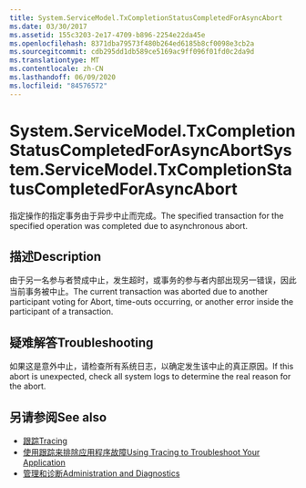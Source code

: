 ```yaml
---
title: System.ServiceModel.TxCompletionStatusCompletedForAsyncAbort
ms.date: 03/30/2017
ms.assetid: 155c3203-2e17-4709-b896-2254e22da45e
ms.openlocfilehash: 8371dba79573f480b264ed6185b8cf0098e3cb2a
ms.sourcegitcommit: cdb295dd1db589ce5169ac9ff096f01fd0c2da9d
ms.translationtype: MT
ms.contentlocale: zh-CN
ms.lasthandoff: 06/09/2020
ms.locfileid: "84576572"
---
```

# <a name="systemservicemodeltxcompletionstatuscompletedforasyncabort"></a><span data-ttu-id="7708a-102">System.ServiceModel.TxCompletionStatusCompletedForAsyncAbort</span><span class="sxs-lookup"><span data-stu-id="7708a-102">System.ServiceModel.TxCompletionStatusCompletedForAsyncAbort</span></span>
<span data-ttu-id="7708a-103">指定操作的指定事务由于异步中止而完成。</span><span class="sxs-lookup"><span data-stu-id="7708a-103">The specified transaction for the specified operation was completed due to asynchronous abort.</span></span>  
  
## <a name="description"></a><span data-ttu-id="7708a-104">描述</span><span class="sxs-lookup"><span data-stu-id="7708a-104">Description</span></span>  
 <span data-ttu-id="7708a-105">由于另一名参与者赞成中止，发生超时，或事务的参与者内部出现另一错误，因此当前事务被中止。</span><span class="sxs-lookup"><span data-stu-id="7708a-105">The current transaction was aborted due to another participant voting for Abort, time-outs occurring, or another error inside the participant of a transaction.</span></span>  
  
## <a name="troubleshooting"></a><span data-ttu-id="7708a-106">疑难解答</span><span class="sxs-lookup"><span data-stu-id="7708a-106">Troubleshooting</span></span>  
 <span data-ttu-id="7708a-107">如果这是意外中止，请检查所有系统日志，以确定发生该中止的真正原因。</span><span class="sxs-lookup"><span data-stu-id="7708a-107">If this abort is unexpected, check all system logs to determine the real reason for the abort.</span></span>  
  
## <a name="see-also"></a><span data-ttu-id="7708a-108">另请参阅</span><span class="sxs-lookup"><span data-stu-id="7708a-108">See also</span></span>

- [<span data-ttu-id="7708a-109">跟踪</span><span class="sxs-lookup"><span data-stu-id="7708a-109">Tracing</span></span>](index.md)
- [<span data-ttu-id="7708a-110">使用跟踪来排除应用程序故障</span><span class="sxs-lookup"><span data-stu-id="7708a-110">Using Tracing to Troubleshoot Your Application</span></span>](using-tracing-to-troubleshoot-your-application.md)
- [<span data-ttu-id="7708a-111">管理和诊断</span><span class="sxs-lookup"><span data-stu-id="7708a-111">Administration and Diagnostics</span></span>](../index.md)
